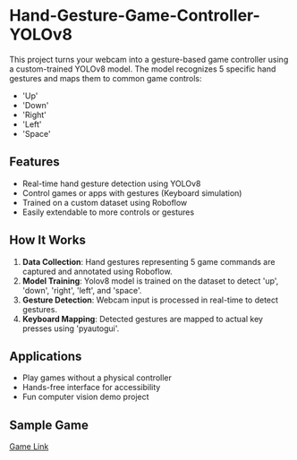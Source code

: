 # Hand-Gesture-Game-Controller-YOLOv8
This project turns your webcam into a gesture-based game controller using a custom-trained YOLOv8 model. The model recognizes 5 specific hand gestures and maps them to common game controls:
- 'Up'
- 'Down'
- 'Right'
- 'Left'
- 'Space'
## Features
- Real-time hand gesture detection using YOLOv8
- Control games or apps with gestures (Keyboard simulation)
- Trained on a custom dataset using Roboflow
- Easily extendable to more controls or gestures
## How It Works
1. **Data Collection**: Hand gestures representing 5 game commands are captured and annotated using Roboflow.
2. **Model Training**: Yolov8 model is trained on the dataset to detect 'up', 'down', 'right', 'left', and 'space'.
3. **Gesture Detection**: Webcam input is processed in real-time to detect gestures.
4. **Keyboard Mapping**: Detected gestures are mapped to actual key presses using 'pyautogui'.
## Applications
- Play games without a physical controller
- Hands-free interface for accessibility
- Fun computer vision demo project
## Sample Game
[Game Link](https://poki.com/en/g/top-speed-3d)
